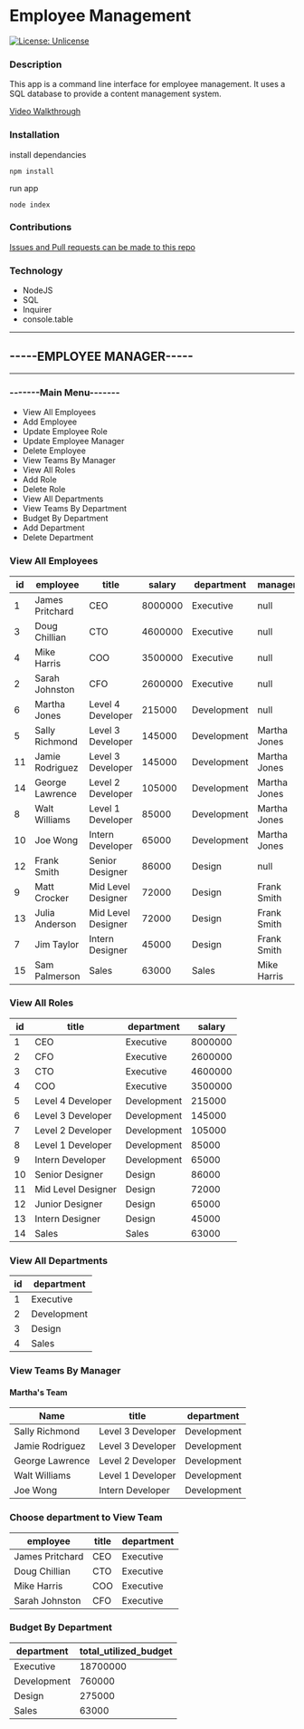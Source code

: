 # Employee Management
[![License: Unlicense](https://img.shields.io/badge/license-Unlicense-blue.svg)](http://unlicense.org/)
### Description
This app is a command line interface for employee management. It uses a SQL database to provide a content management system. 

[Video Walkthrough](https://drive.google.com/file/d/1xfjL2B_jAmcoPIzYzZcEe7njtnDPPRCd/view)
### Installation
install dependancies

    npm install 

run app

    node index  

### Contributions
[Issues and Pull requests can be made to this repo](https://github.com/SuedePritch/fantastic-garbanzo)

### Technology
* NodeJS
* SQL
* Inquirer
* console.table 

---
## -----EMPLOYEE MANAGER-----
---
### -------Main Menu-------
* View All Employees 
* Add Employee 
* Update Employee Role 
* Update Employee Manager 
* Delete Employee 
* View Teams By Manager 
* View All Roles
* Add Role 
* Delete Role 
* View All Departments 
* View Teams By Department 
* Budget By Department 
* Add Department 
* Delete Department 



###  View All Employees
|id  |employee         |title               |salary   |department  | manager        | 
|----|-----------------|--------------------|---------|------------|----------------|   
|1   |James Pritchard  |CEO                 |8000000  |Executive   | null           |       
|3   |Doug Chillian    |CTO                 |4600000  |Executive   | null           |    
|4   |Mike Harris      |COO                 |3500000  |Executive   | null           |    
|2   |Sarah Johnston   |CFO                 |2600000  |Executive   | null           |    
|6   |Martha Jones     |Level 4 Developer   |215000   |Development | null           |    
|5   |Sally Richmond   |Level 3 Developer   |145000   |Development | Martha Jones   |
|11  |Jamie Rodriguez  |Level 3 Developer   |145000   |Development | Martha Jones   |
|14  |George Lawrence  |Level 2 Developer   |105000   |Development | Martha Jones   |
|8   |Walt Williams    |Level 1 Developer   |85000    |Development | Martha Jones   |
|10  |Joe Wong         |Intern Developer    |65000    |Development | Martha Jones   |
|12  |Frank Smith      |Senior Designer     |86000    |Design      | null           |        
|9   |Matt Crocker     |Mid Level Designer  |72000    |Design      | Frank Smith    |
|13  |Julia Anderson   |Mid Level Designer  |72000    |Design      | Frank Smith    |
|7   |Jim Taylor       |Intern Designer     |45000    |Design      | Frank Smith    |
|15  |Sam Palmerson    |Sales               |63000    |Sales       | Mike Harris    |


###  View All Roles
|id  |title               |department    | salary   |
|----|--------------------|--------------|----------|
|1   |CEO                 | Executive    | 8000000  |
|2   |CFO                 | Executive    | 2600000  |
|3   |CTO                 | Executive    | 4600000  |
|4   |COO                 | Executive    | 3500000  |
|5   |Level 4 Developer   | Development  | 215000   | 
|6   |Level 3 Developer   | Development  | 145000   | 
|7   |Level 2 Developer   | Development  | 105000   | 
|8   |Level 1 Developer   | Development  | 85000    | 
|9   |Intern Developer    | Development  | 65000    | 
|10  |Senior Designer     | Design       | 86000    | 
|11  |Mid Level Designer  | Design       | 72000    | 
|12  |Junior Designer     | Design       | 65000    | 
|13  |Intern Designer     | Design       | 45000    | 
|14  |Sales               | Sales        | 63000    |



###  View All Departments
|id  |department  |
|----|------------|
|1   |Executive   |
|2   |Development |
|3   |Design      |
|4   |Sales       |



### View Teams By Manager

#### Martha's Team
|Name            | title              |department |
|----------------|--------------------|-----------|
|Sally Richmond  | Level 3 Developer  |Development|
|Jamie Rodriguez | Level 3 Developer  |Development|
|George Lawrence | Level 2 Developer  |Development|
|Walt Williams   | Level 1 Developer  |Development|
|Joe Wong        | Intern Developer   |Development|



###  Choose department to View Team 
|employee        | title | department |
|----------------|-------|------------|
|James Pritchard | CEO   | Executive  |
|Doug Chillian   | CTO   | Executive  |
|Mike Harris     | COO   | Executive  |
|Sarah Johnston  | CFO   | Executive  |



###  Budget By Department
|department  | total_utilized_budget|
|------------|----------------------|
|Executive   | 18700000             |
|Development | 760000               |
|Design      | 275000               |
|Sales       | 63000                |
